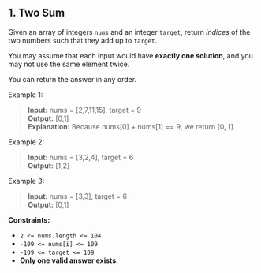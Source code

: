 ## 1. Two Sum

Given an array of integers `nums` and an integer `target`, return _indices_ of the two numbers such that they add up
to `target`.

You may assume that each input would have **exactly one solution**, and you may not use the same element twice.

You can return the answer in any order.

Example 1:

> **Input:** nums = [2,7,11,15], target = 9  
> **Output:** [0,1]  
> **Explanation:** Because nums[0] + nums[1] == 9, we return [0, 1].

Example 2:

> **Input:** nums = [3,2,4], target = 6  
> **Output:** [1,2]

Example 3:

> **Input:** nums = [3,3], target = 6  
> **Output:** [0,1]

**Constraints:**

- `2 <= nums.length <= 104`
- `-109 <= nums[i] <= 109`
- `-109 <= target <= 109`
- **Only one valid answer exists.**